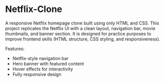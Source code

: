 # Netflix-Clone
A responsive Netflix homepage clone built using only HTML and CSS. 
This project replicates the Netflix UI with a clean layout, navigation bar, movie thumbnails, and banner section. 
It is designed for practice purposes to improve frontend skills (HTML structure, CSS styling, and responsiveness).

Features:
- Netflix-style navigation bar
- Hero banner with featured content
- Hover effects for interactivity
- Fully responsive design

